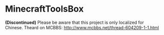 # MinecraftToolsBox
**(Discontinued)**
Please be aware that this project is only localized for Chinese.
Theard on MCBBS: http://www.mcbbs.net/thread-604209-1-1.html

